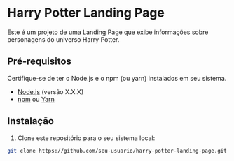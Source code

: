# Harry Potter Landing Page

Este é um projeto de uma Landing Page que exibe informações sobre personagens do universo Harry Potter.

## Pré-requisitos

Certifique-se de ter o Node.js e o npm (ou yarn) instalados em seu sistema.

- [Node.js](https://nodejs.org/) (versão X.X.X)
- [npm](https://www.npmjs.com/) ou [Yarn](https://classic.yarnpkg.com/)

## Instalação

1. Clone este repositório para o seu sistema local:

```bash
git clone https://github.com/seu-usuario/harry-potter-landing-page.git
